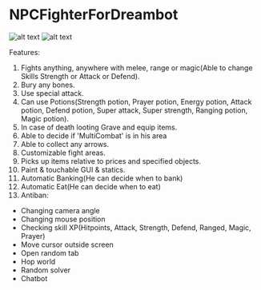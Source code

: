 # NPCFighterForDreambot

![alt text](https://i.imgur.com/FesXug1.png)
![alt text](https://i.imgur.com/ASsbIEz.png)

Features:

1. Fights anything, anywhere with melee, range or magic(Able to change Skills Strength or Attack or Defend).
2. Bury any bones.
3. Use special attack.
4. Can use Potions(Strength potion, Prayer potion, Energy potion, Attack potion, Defend potion, Super attack, Super strength, Ranging potion, Magic potion).
5. In case of death looting Grave and equip items.
6. Able to decide if 'MultiCombat' is in his area
7. Able to collect any arrows.
8. Customizable fight areas.
9. Picks up items relative to prices and specified objects.
10. Paint & touchable GUI & statics.
11. Automatic Banking(He can decide when to bank)
12. Automatic Eat(He can decide when to eat)
13. Antiban: 
* Changing camera angle
* Changing mouse position
* Checking skill XP(Hitpoints, Attack, Strength, Defend, Ranged, Magic, Prayer)
* Move cursor outside screen
* Open random tab
* Hop world
* Random solver
* Chatbot
